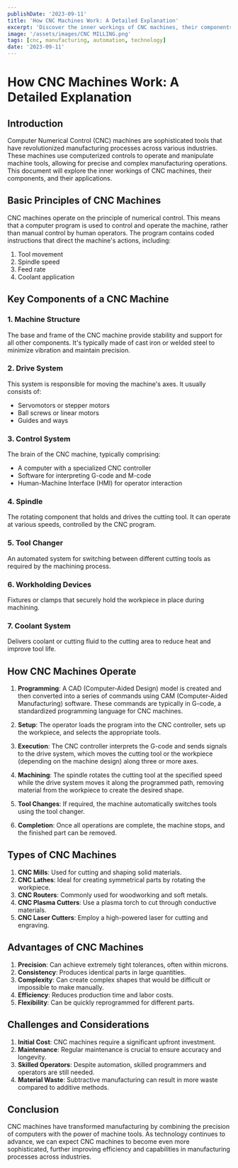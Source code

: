 ```yaml
---
publishDate: '2023-09-11'
title: 'How CNC Machines Work: A Detailed Explanation'
excerpt: 'Discover the inner workings of CNC machines, their components, and how they revolutionize modern manufacturing.'
image: '/assets/images/CNC MILLING.png'
tags: [cnc, manufacturing, automation, technology]
date: '2023-09-11'
---
```



# How CNC Machines Work: A Detailed Explanation

## Introduction

Computer Numerical Control (CNC) machines are sophisticated tools that have revolutionized manufacturing processes across various industries. These machines use computerized controls to operate and manipulate machine tools, allowing for precise and complex manufacturing operations. This document will explore the inner workings of CNC machines, their components, and their applications.

## Basic Principles of CNC Machines

CNC machines operate on the principle of numerical control. This means that a computer program is used to control and operate the machine, rather than manual control by human operators. The program contains coded instructions that direct the machine's actions, including:

1. Tool movement
2. Spindle speed
3. Feed rate
4. Coolant application

## Key Components of a CNC Machine

### 1. Machine Structure

The base and frame of the CNC machine provide stability and support for all other components. It's typically made of cast iron or welded steel to minimize vibration and maintain precision.

### 2. Drive System

This system is responsible for moving the machine's axes. It usually consists of:

- Servomotors or stepper motors
- Ball screws or linear motors
- Guides and ways

### 3. Control System

The brain of the CNC machine, typically comprising:

- A computer with a specialized CNC controller
- Software for interpreting G-code and M-code
- Human-Machine Interface (HMI) for operator interaction

### 4. Spindle

The rotating component that holds and drives the cutting tool. It can operate at various speeds, controlled by the CNC program.

### 5. Tool Changer

An automated system for switching between different cutting tools as required by the machining process.

### 6. Workholding Devices

Fixtures or clamps that securely hold the workpiece in place during machining.

### 7. Coolant System

Delivers coolant or cutting fluid to the cutting area to reduce heat and improve tool life.

## How CNC Machines Operate

1. **Programming**: A CAD (Computer-Aided Design) model is created and then converted into a series of commands using CAM (Computer-Aided Manufacturing) software. These commands are typically in G-code, a standardized programming language for CNC machines.

2. **Setup**: The operator loads the program into the CNC controller, sets up the workpiece, and selects the appropriate tools.

3. **Execution**: The CNC controller interprets the G-code and sends signals to the drive system, which moves the cutting tool or the workpiece (depending on the machine design) along three or more axes.

4. **Machining**: The spindle rotates the cutting tool at the specified speed while the drive system moves it along the programmed path, removing material from the workpiece to create the desired shape.

5. **Tool Changes**: If required, the machine automatically switches tools using the tool changer.

6. **Completion**: Once all operations are complete, the machine stops, and the finished part can be removed.

## Types of CNC Machines

1. **CNC Mills**: Used for cutting and shaping solid materials.
2. **CNC Lathes**: Ideal for creating symmetrical parts by rotating the workpiece.
3. **CNC Routers**: Commonly used for woodworking and soft metals.
4. **CNC Plasma Cutters**: Use a plasma torch to cut through conductive materials.
5. **CNC Laser Cutters**: Employ a high-powered laser for cutting and engraving.

## Advantages of CNC Machines

1. **Precision**: Can achieve extremely tight tolerances, often within microns.
2. **Consistency**: Produces identical parts in large quantities.
3. **Complexity**: Can create complex shapes that would be difficult or impossible to make manually.
4. **Efficiency**: Reduces production time and labor costs.
5. **Flexibility**: Can be quickly reprogrammed for different parts.

## Challenges and Considerations

1. **Initial Cost**: CNC machines require a significant upfront investment.
2. **Maintenance**: Regular maintenance is crucial to ensure accuracy and longevity.
3. **Skilled Operators**: Despite automation, skilled programmers and operators are still needed.
4. **Material Waste**: Subtractive manufacturing can result in more waste compared to additive methods.

## Conclusion

CNC machines have transformed manufacturing by combining the precision of computers with the power of machine tools. As technology continues to advance, we can expect CNC machines to become even more sophisticated, further improving efficiency and capabilities in manufacturing processes across industries.